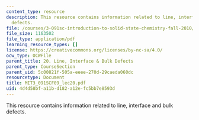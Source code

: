```yaml
---
content_type: resource
description: This resource contains information related to line, interface and bulk
  defects.
file: /courses/3-091sc-introduction-to-solid-state-chemistry-fall-2010/4d4d58bfa11bd182a12efc5bb7e8593d_MIT3_091SCF09_lec20.pdf
file_size: 1163502
file_type: application/pdf
learning_resource_types: []
license: https://creativecommons.org/licenses/by-nc-sa/4.0/
ocw_type: OCWFile
parent_title: 20. Line, Interface & Bulk Defects
parent_type: CourseSection
parent_uid: 5c00821f-505a-eeee-270d-29caeda060dc
resourcetype: Document
title: MIT3_091SCF09_lec20.pdf
uid: 4d4d58bf-a11b-d182-a12e-fc5bb7e8593d
---
```

This resource contains information related to line, interface and bulk defects.